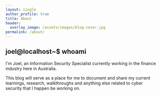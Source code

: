 ```yaml
---
layout: single
author_profile: true
title: About
header:
  overlay_image: /assets/images/blog-cover.jpg
permalink: /about/
---
```


## joel@localhost~$ whoami


I'm Joel, an Information Security Specialist currently working in the finance industry here in Australia.

This blog will serve as a place for me to document and share my current learnings, research, walkthroughs and anything else related to cyber security that I happen be working on.
